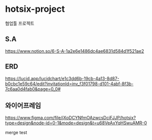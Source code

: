 # hotsix-project
협업툴 프로젝트

## S.A
https://www.notion.so/6-S-A-1a2e6e1486dc4ae6831d584d1f521ae2

## ERD
https://lucid.app/lucidchart/e1c3dd6b-19cb-4a13-8d87-b0cbc1e59c64/edit?invitationId=inv_f3f01798-d101-4abf-8f3b-7c6aa0d4fab0&page=0_0#

## 와이어프레임
https://www.figma.com/file/jXoDCYNfmOAzwcsDciFJJP/hotsix?type=design&node-id=0-1&mode=design&t=u68VeAxYqHSwuAMR-0

merge test